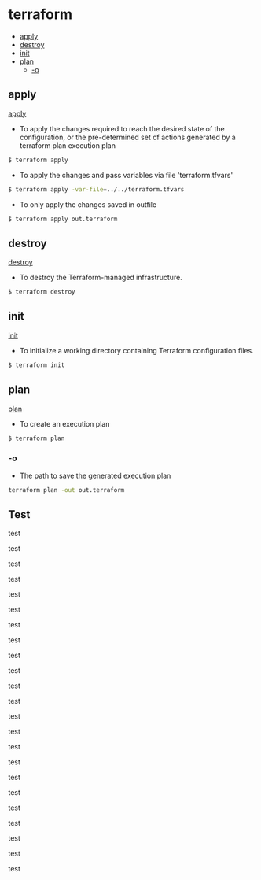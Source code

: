 # terraform

- [apply](#apply)
- [destroy](#destroy)
- [init](#init)
- [plan](#plan)
    - [-o](#-oh)





## apply
[apply](https://www.terraform.io/docs/commands/apply.html)

- To apply the changes required to reach the desired state of the configuration, 
or the pre-determined set of actions generated by a terraform plan execution plan
```bash
$ terraform apply
```

- To apply the changes and pass variables via file 'terraform.tfvars'
```bash
$ terraform apply -var-file=../../terraform.tfvars
```

- To only apply the changes saved in outfile

```bash
$ terraform apply out.terraform
```

## destroy
[destroy](https://www.terraform.io/docs/commands/destroy.html)

- To destroy the Terraform-managed infrastructure.
```bash
$ terraform destroy
```

## init
[init](https://www.terraform.io/docs/commands/init.html)

- To initialize a working directory containing Terraform configuration files.
```bash
$ terraform init
```

## plan
[plan](https://www.terraform.io/docs/commands/plan.html)

- To create an execution plan
```bash
$ terraform plan
```
### -o

- The path to save the generated execution plan
```bash
terraform plan -out out.terraform
```



## Test
test

test

test

test

test

test

test

test

test

test

test

test

test

test

test

test

test

test

test

test

test

test

test






